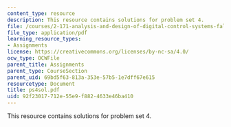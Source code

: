 ```yaml
---
content_type: resource
description: This resource contains solutions for problem set 4.
file: /courses/2-171-analysis-and-design-of-digital-control-systems-fall-2006/92f23017712e55e9f8824633e46ba410_ps4sol.pdf
file_type: application/pdf
learning_resource_types:
- Assignments
license: https://creativecommons.org/licenses/by-nc-sa/4.0/
ocw_type: OCWFile
parent_title: Assignments
parent_type: CourseSection
parent_uid: 69bd5f63-813a-353e-57b5-1e7dff67e615
resourcetype: Document
title: ps4sol.pdf
uid: 92f23017-712e-55e9-f882-4633e46ba410
---
```

This resource contains solutions for problem set 4.